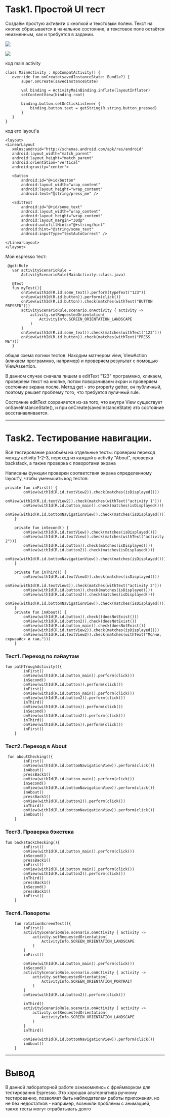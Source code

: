 # Task1. Простой UI тест 
Создаём простую активити с кнопкой и текстовым полем. Текст на кнопке сбрасывается в начальное состояние, а текстовое поле остаётся неизменным, как и требуется в задании.

![](https://sun9-45.userapi.com/impf/nACbFLiQGisoG8PH-fCKQ96wwA0cbuMd64OEuw/jRROX137ABo.jpg?size=376x213&quality=96&proxy=1&sign=687d0783553693169c8b00fe8924d226)

![](https://sun9-68.userapi.com/impf/nZkzsh1smQy_0yoANgTQFZSLVNja909lzkpC0w/-B972oL9nqA.jpg?size=610x164&quality=96&proxy=1&sign=06e93526ea16f8a2cb2dfcc79f6c530c)

код main activity
 ```
 class MainActivity : AppCompatActivity() {
    override fun onCreate(savedInstanceState: Bundle?) {
        super.onCreate(savedInstanceState)

        val binding = ActivityMainBinding.inflate(layoutInflater)
        setContentView(binding.root)

        binding.button.setOnClickListener {
            binding.button.text = getString(R.string.button_pressed)
        }
    }
}
 ```

код его layout'а

 ```
 <layout>
<LinearLayout
    xmlns:android="http://schemas.android.com/apk/res/android"
    android:layout_width="match_parent"
    android:layout_height="match_parent"
    android:orientation="vertical"
    android:gravity="center">

    <Button
        android:id="@+id/button"
        android:layout_width="wrap_content"
        android:layout_height="wrap_content"
        android:text="@string/press_me" />

    <EditText
        android:id="@+id/some_text"
        android:layout_width="wrap_content"
        android:layout_height="wrap_content"
        android:layout_margin="30dp"
        android:autofillHints="@+string/hint"
        android:hint="@string/some_text"
        android:inputType="textAutoCorrect" />

</LinearLayout>
</layout>
 ```
 
 Мой espresso тест:
 ```
  @get:Rule
    var activityScenarioRule =
        ActivityScenarioRule(MainActivity::class.java)
    
    @Test
    fun myTest(){
        onView(withId(R.id.some_text)).perform(typeText("123"))
        onView(withId(R.id.button)).perform(click())
        onView(withId(R.id.button)).check(matches(withText("BUTTON PRESSED")))
        activityScenarioRule.scenario.onActivity { activity ->
            activity.setRequestedOrientation(
                ActivityInfo.SCREEN_ORIENTATION_LANDSCAPE
            )
        }
        onView(withId(R.id.some_text)).check(matches(withText("123")))
        onView(withId(R.id.button)).check(matches(withText("PRESS ME")))
    }
 ```
 общая схема логики тестов: 
 Находим матчером view, ViewAction (кликаем программно, например) и проверяем результат с помощью ViewAssertion.
 
 В данном случае сначала пишем в editText "123" программно, кликаем, проверяем текст на кнопке, потом поворачиваем экран и проверяем состояние экрана после. Метод get - это property getter, он публичный, поэтому решает проблему того, что требуется пуличный rule.
 
Состояние editText сохраняется из-за того, что внутри View существует onSaveInstanceState(), и при onCreate(savedInstanceState) это состояние восстанавливается.

 
---
# Task2. Тестирование навигации.
Всё тестирование разобьём на отдельные тесты: проверим переход между activity 1-2-3, переход из каждой в activity "About", проверка backstack, а также проверка с поворотами экрана

Написаны функции проверки соответствия экрана определенному layout'у, чтобы уменьшить код тестов:

```
private fun inFirst() {
        onView(withId(R.id.textView2)).check(matches(isDisplayed()))
        onView(withId(R.id.textView2)).check(matches(withText("activity 1")))
        onView(withId(R.id.button_main)).check(matches(isDisplayed()))
        onView(withId(R.id.bottomNavigationView)).check(matches(isDisplayed()))
    }

    private fun inSecond() {
        onView(withId(R.id.textView)).check(matches(isDisplayed()))
        onView(withId(R.id.textView)).check(matches(withText("activity 2")))
        onView(withId(R.id.button)).check(matches(isDisplayed()))
        onView(withId(R.id.button2)).check(matches(isDisplayed()))
        onView(withId(R.id.bottomNavigationView)).check(matches(isDisplayed()))
    }

    private fun inThird() {
        onView(withId(R.id.textView3)).check(matches(isDisplayed()))
        onView(withId(R.id.textView3)).check(matches(withText("activity 3")))
        onView(withId(R.id.button)).check(matches(isDisplayed()))
        onView(withId(R.id.button2)).check(matches(isDisplayed()))
        onView(withId(R.id.bottomNavigationView)).check(matches(isDisplayed()))
    }
    private fun inAbout() {
        onView(withId(R.id.button)).check((doesNotExist()))
        onView(withId(R.id.button2)).check(doesNotExist())
        onView(withId(R.id.button_main)).check(doesNotExist())
        onView(withId(R.id.textView2)).check(matches(isDisplayed()))
        onView(withId(R.id.textView2)).check(matches(withText("Молчи, скрывайся и таи…")))
    }
```
### Тест1. Переход по лэйаутам
```
fun pathTroughActivity(){
        inFirst()
        onView(withId(R.id.button_main)).perform(click())
        inSecond()
        onView(withId(R.id.button)).perform(click())
        inFirst()
        onView(withId(R.id.button_main)).perform(click())
        onView(withId(R.id.button2)).perform(click())
        inThird()
        onView(withId(R.id.button)).perform(click())
        inSecond()
        onView(withId(R.id.button2)).perform(click())
        inThird()
        onView(withId(R.id.button)).perform(click())
        inFirst()
    }
```

### Тест2. Переход в About
```
 fun aboutChecking(){
        inFirst()
        onView(withId(R.id.bottomNavigationView)).perform(click())
        inAbout()
        pressBack1()
        onView(withId(R.id.button_main)).perform(click())
        inSecond()
        onView(withId(R.id.bottomNavigationView)).perform(click())
        inAbout()
        pressBack1()
        onView(withId(R.id.button2)).perform(click())
        inThird()
        onView(withId(R.id.bottomNavigationView)).perform(click())
        inAbout()
    }
```

### Тест3. Проверка бэкстека
```
fun backstackChecking(){
        inFirst()
        onView(withId(R.id.button_main)).perform(click())
        inSecond()
        pressBack1()
        inFirst()
        onView(withId(R.id.button_main)).perform(click())
        onView(withId(R.id.button2)).perform(click())
        inThird()
        pressBack1()
        inSecond()
        pressBack1()
        inFirst()
    }
```
    
### Тест4. Повороты
```
    fun rotationScreenTest(){
        inFirst()
        activityScenarioRule.scenario.onActivity { activity ->
            activity.setRequestedOrientation(
                ActivityInfo.SCREEN_ORIENTATION_LANDSCAPE
            )
        }
        inFirst()

        onView(withId(R.id.button_main)).perform(click())
        inSecond()
        activityScenarioRule.scenario.onActivity { activity ->
            activity.setRequestedOrientation(
                ActivityInfo.SCREEN_ORIENTATION_PORTRAIT
            )
        }
        onView(withId(R.id.button2)).perform(click())

        inThird()
        activityScenarioRule.scenario.onActivity { activity ->
            activity.setRequestedOrientation(
                ActivityInfo.SCREEN_ORIENTATION_LANDSCAPE
            )
        }
        inThird()

        onView(withId(R.id.bottomNavigationView)).perform(click())
        inAbout()
    }
```

---
# Вывод

В данной лабораторной работе ознакомились с фреймворком для тестирования Espresso. Это хорошая альтернатива ручному тестированию, позволяет быть наблюдателем работы приложения. но не без недостатков - например, возникли проблемы с анимацией, также тесты могут отрабатывать долго
